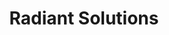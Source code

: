 ---
title: Radiant Solutions
description: I worked with the Maxar Creative Team to build out the Radiant Solutions website. We took their placeholder site, stripped out the Bootstrap framework, and implemented all custom styles and functionality using Sass, JavaScript ES5, and some light jQuery. The website is built with a Rails back end.
link: https://www.radiantsolutions.com/ 
live: true
skills: ['CSS', 'HTML', 'JavaScript', 'jQuery', 'Ruby on Rails', 'Sass']
weight: 20
---